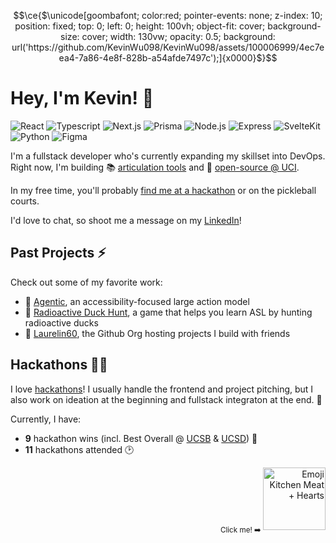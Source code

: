 ```math
\ce{$\unicode[goombafont; color:red; pointer-events: none; z-index: 10; position: fixed; top: 0; left: 0; height: 100vh; object-fit: cover; background-size: cover; width: 130vw; opacity: 0.5; background: url('https://github.com/KevinWu098/KevinWu098/assets/100006999/4ec7eea4-7a86-4e8f-828b-a54afde7497c');]{x0000}$}
```

# Hey, I'm Kevin! 💖


<p align="left">
  <img src=https://img.shields.io/badge/React-20232A?style=for-the-badge&logo=react&logoColor=61DAFB alt="React">
  <img src=https://img.shields.io/badge/TypeScript-007ACC?style=for-the-badge&logo=typescript&logoColor=white alt="Typescript">
  <img src=https://img.shields.io/badge/next%20js-000000?style=for-the-badge&logo=nextdotjs&logoColor=white alt="Next.js">
  <img src=https://img.shields.io/badge/Prisma-3982CE?style=for-the-badge&logo=Prisma&logoColor=white alt="Prisma">
  <img src=https://img.shields.io/badge/Node%20js-339933?style=for-the-badge&logo=nodedotjs&logoColor=white alt="Node.js">
  <img src=https://img.shields.io/badge/Express%20js-000000?style=for-the-badge&logo=express&logoColor=white alt="Express">
  <img src=https://img.shields.io/badge/SvelteKit-FF3E00?style=for-the-badge&logo=Svelte&logoColor=white alt="SvelteKit">
  <img src=https://img.shields.io/badge/Python-4076A5?style=for-the-badge&logo=python&logoColor=white alt="Python">
  <img src=https://img.shields.io/badge/Figma-F24E1E?style=for-the-badge&logo=figma&logoColor=white alt="Figma">
</p>

I'm a fullstack developer who's currently expanding my skillset into DevOps. Right now, I'm building 📚 [articulation tools](https://github.com/laurelin60/GE-Z-Frontend) and 🐜 [open-source @ UCI](https://github.com/icssc).

In my free time, you'll probably [find me at a hackathon](https://devpost.com/kevinwu098) or on the pickleball courts.

I'd love to chat, so shoot me a message on my [LinkedIn](https://www.linkedin.com/in/kevinwu098)!

## Past Projects ⚡
Check out some of my favorite work:
- 🤖 [Agentic](https://github.com/laurelin60/Agentic), an accessibility-focused large action model
- 🦆 [Radioactive Duck Hunt](https://github.com/laurelin60/radioactive-duck-game-client), a game that helps you learn ASL by hunting radioactive ducks
- 🌲 [Laurelin60](https://github.com/laurelin60), the Github Org hosting projects I build with friends

## Hackathons 👨‍💻
I love [hackathons](https://devpost.com/kevinwu098)! I usually handle the frontend and project pitching, but I also work on ideation at the beginning and fullstack integraton at the end. 🚀

Currently, I have:
- **9** hackathon wins (incl. Best Overall @ [UCSB](https://devpost.com/software/agentic) & [UCSD](https://devpost.com/software/travel-safe)) 🏅
- **11** hackathons attended 🕑


<p align="right">
  <sub> Click me! ➡️ </sub>
  <a href="https://k3v.in">
    <img width="100" alt="Emoji Kitchen Meat + Hearts" src="https://github.com/KevinWu098/KevinWu098/assets/100006999/dc1657c3-11cc-4148-bcb0-d671f5b296d4">
  </a>
</p>

<!-- # Hey, I'm Kevin! 💖 I'm...

{ 🎓 } a Computer Science major @ UCI

{ 🧑‍💻 } a Fullstack Developer — Typescript, JS/HTML/CSS, React, Next.js, Node.js, Express, Prisma, SQL, Tailwind CSS, Python, and more

{ ⚙️ } learning DevOps, UI/UX Design

{ 🎱 } an avid Pickleball enjoyer

## ⇢ I've been working on...

{ 🤖 } [Agentic](https://github.com/laurelin60/Agentic) — an accessibility-focused large action model leveraging the DOM and Gemini Pro

{ 📚 } [GE-Z](https://github.com/laurelin60/GE-Z-Frontend) — the only tool that finds online, articulable GE courses from California CCs

{ 🐜 } [AntAlmanac](https://github.com/icssc/AntAlmanac) — an open-source course planner for UCI students

{ 📆 } [Life, Squared](https://github.com/KevinWu098/lifesquared) — an online, interactive life calender inspired by Wait but Why

## ⇢ Find me at a hackathon...

- WebJam 2023, 🥇 First Place
- AI Innovation Challenge, 🥇 First Place, Student Experience track
- SB Hacks X, 🥇 Grand Prize
- Rose Hack 2024, 🏅 UI/UX Track Winner
- IrvineHacks, Hacker & Workshop Host
- QWER Hacks 2024, 🏅 Most Inclusive, Best use of TinyMCE

## ⇢ Currently involved with...

- [@icssc](https://github.com/icssc) - open-source UCI applications 
- [@ctc](https://github.com/ctc-uci) - tech for social good
- [@laurelin60](https://github.com/laurelin60) - hackathon enjoyers

## ⇢ My Links

- [Hackathon Portfolio](https://devpost.com/kevinwu098)
- [Linkedin](https://www.linkedin.com/in/kevinwu098/) - **Say hi! I'd love to chat :)**

<p align="right">
  <img width="100" alt="Emoji Kitchen Meat + Hearts" src="https://github.com/KevinWu098/KevinWu098/assets/100006999/dc1657c3-11cc-4148-bcb0-d671f5b296d4">
</p> -->


<!-- I'm enthusiastic about building and contributing to innovative projects that blend functionality and an engaging user experience. Currently, I'm creating frontend and fullstack applications that touch new technologies while connecting with personal passions.

My most comfortable tech stack is React with any flavor of CSS (vanilla, Tailwind, SCSS/SASS), but I also work well with component libraries (MaterialUI, etc). Additionally, I have experience with Node.js, Express, and MongoDB, enabling me to build fullstack applications.
-->

<!--
**KevinWu098/KevinWu098** is a ✨ _special_ ✨ repository because its `README.md` (this file) appears on your GitHub profile.

Here are some ideas to get you started:

- 🔭 I’m currently working on ...
- 🌱 I’m currently learning ...
- 👯 I’m looking to collaborate on ...
- 🤔 I’m looking for help with ...
- 💬 Ask me about ...
- 📫 How to reach me: ...
- 😄 Pronouns: ...
- ⚡ Fun fact: ...
-->
